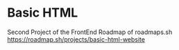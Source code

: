 # Basic HTML
 Second Project of the FrontEnd Roadmap of roadmaps.sh
https://roadmap.sh/projects/basic-html-website